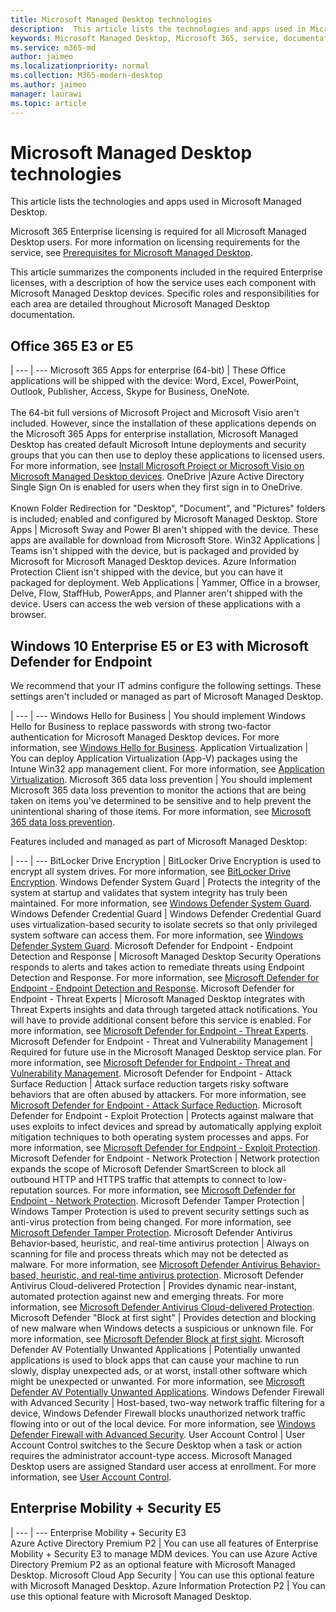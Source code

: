 ```yaml
---
title: Microsoft Managed Desktop technologies
description:  This article lists the technologies and apps used in Microsoft Managed Desktop.
keywords: Microsoft Managed Desktop, Microsoft 365, service, documentation
ms.service: m365-md
author: jaimeo
ms.localizationpriority: normal
ms.collection: M365-modern-desktop
ms.author: jaimeo
manager: laurawi
ms.topic: article
---
```


# Microsoft Managed Desktop technologies

This article lists the technologies and apps used in Microsoft Managed Desktop.

<!-- Microsoft 365 E5; Device as a Service -->
<!-- in O365 table, standard suite, removed this sentence "Please see the Installation of Project/Visio 64bit Click to Run Addendum for important deployment instructions. -->

Microsoft 365 Enterprise licensing is required for all Microsoft Managed Desktop users. For more information on licensing requirements for the service, see [Prerequisites for Microsoft Managed Desktop](../get-ready/prerequisites.md).

This article summarizes the components included in the required Enterprise licenses, with a description of how the service uses each component with Microsoft Managed Desktop devices. Specific roles and responsibilities for each area are detailed throughout Microsoft Managed Desktop documentation. 

## Office 365 E3 or E5
 |
 --- | ---
Microsoft 365 Apps for enterprise (64-bit) | These Office applications will be shipped with the device: Word, Excel, PowerPoint, Outlook, Publisher, Access, Skype for Business, OneNote.<br><br>The 64-bit full versions of Microsoft Project and Microsoft Visio aren't included. However, since the installation of these applications depends on the Microsoft 365 Apps for enterprise installation, Microsoft Managed Desktop has created default Microsoft Intune deployments and security groups that you can then use to deploy these applications to licensed users. For more information, see [Install Microsoft Project or Microsoft Visio on Microsoft Managed Desktop devices](../get-started/project-visio.md).
OneDrive |Azure Active Directory Single Sign On is enabled for users when they first sign in to OneDrive.<br><br>Known Folder Redirection for "Desktop", "Document", and "Pictures" folders is included; enabled and configured by Microsoft Managed Desktop.
Store Apps |	Microsoft Sway and Power BI aren't shipped with the device. These apps are available for download from Microsoft Store.
Win32 Applications |	Teams isn't shipped with the device, but is packaged and provided by Microsoft for Microsoft Managed Desktop devices. Azure Information Protection Client isn't shipped with the device, but you can have it packaged for deployment.
Web Applications |	Yammer, Office in a browser, Delve, Flow, StaffHub, PowerApps, and Planner aren't shipped with the device. Users can access the web version of these applications with a browser.


## Windows 10 Enterprise E5 or E3 with Microsoft Defender for Endpoint
We recommend that your IT admins configure the following settings. These settings aren't included or managed as part of Microsoft Managed Desktop.

 |
 --- | ---
Windows Hello for Business | You should implement Windows Hello for Business to replace passwords with strong two-factor authentication for Microsoft Managed Desktop devices. For more information, see [Windows Hello for Business](/windows/security/identity-protection/hello-for-business/hello-identity-verification).
Application Virtualization | You can deploy Application Virtualization (App-V) packages using the Intune Win32 app management client. For more information, see [Application Virtualization](/windows/application-management/app-v/appv-technical-reference).
Microsoft 365 data loss prevention | You should implement Microsoft 365 data loss prevention to monitor the actions that are being taken on items you've determined to be sensitive and to help prevent the unintentional sharing of those items. For more information, see [Microsoft 365 data loss prevention](../../compliance/endpoint-dlp-learn-about.md).


Features included and managed as part of Microsoft Managed Desktop:

 |
 --- | ---
BitLocker Drive Encryption | BitLocker Drive Encryption is used to encrypt all system drives. For more information, see [BitLocker Drive Encryption](/windows/security/information-protection/bitlocker/bitlocker-overview).
Windows Defender System Guard | Protects the integrity of the system at startup and validates that system integrity has truly been maintained. For more information, see [Windows Defender System Guard](/windows/security/threat-protection/windows-defender-system-guard/system-guard-how-hardware-based-root-of-trust-helps-protect-windows).
Windows Defender Credential Guard | Windows Defender Credential Guard uses virtualization-based security to isolate secrets so that only privileged system software can access them. For more information, see [Windows Defender System Guard](/windows/security/threat-protection/windows-defender-system-guard/system-guard-how-hardware-based-root-of-trust-helps-protect-windows).
Microsoft Defender for Endpoint - Endpoint Detection and Response | Microsoft Managed Desktop Security Operations responds to alerts and takes action to remediate threats using Endpoint Detection and Response. For more information, see [Microsoft Defender for Endpoint - Endpoint Detection and Response](/windows/security/threat-protection/microsoft-defender-atp/overview-endpoint-detection-response).
Microsoft Defender for Endpoint - Threat Experts | Microsoft Managed Desktop integrates with Threat Experts insights and data through targeted attack notifications. You will have to provide additional consent before this service is enabled. For more information, see [Microsoft Defender for Endpoint - Threat Experts](/windows/security/threat-protection/microsoft-defender-atp/microsoft-threat-experts).
Microsoft Defender for Endpoint - Threat and Vulnerability Management | Required for future use in the Microsoft Managed Desktop service plan. For more information, see [Microsoft Defender for Endpoint - Threat and Vulnerability Management](/windows/security/threat-protection/microsoft-defender-atp/next-gen-threat-and-vuln-mgt).
Microsoft Defender for Endpoint - Attack Surface Reduction | Attack surface reduction targets risky software behaviors that are often abused by attackers. For more information, see [Microsoft Defender for Endpoint - Attack Surface Reduction](/windows/security/threat-protection/microsoft-defender-atp/attack-surface-reduction).
Microsoft Defender for Endpoint - Exploit Protection | Protects against malware that uses exploits to infect devices and spread by automatically applying exploit mitigation techniques to both operating system processes and apps. For more information, see [Microsoft Defender for Endpoint - Exploit Protection](/windows/security/threat-protection/microsoft-defender-atp/exploit-protection).
Microsoft Defender for Endpoint - Network Protection | Network protection expands the scope of Microsoft Defender SmartScreen to block all outbound HTTP and HTTPS traffic that attempts to connect to low-reputation sources. For more information, see [Microsoft Defender for Endpoint - Network Protection](/windows/security/threat-protection/microsoft-defender-atp/network-protection).
Microsoft Defender Tamper Protection | Windows Tamper Protection is used to prevent security settings such as anti-virus protection from being changed. For more information, see [Microsoft Defender Tamper Protection](/windows/security/threat-protection/microsoft-defender-antivirus/prevent-changes-to-security-settings-with-tamper-protection).
Microsoft Defender Antivirus Behavior-based, heuristic, and real-time antivirus protection | Always on scanning for file and process threats which may not be detected as malware. For more information, see [Microsoft Defender Antivirus Behavior-based, heuristic, and real-time antivirus protection](/windows/security/threat-protection/microsoft-defender-antivirus/microsoft-defender-antivirus-in-windows-10).
Microsoft Defender Antivirus Cloud-delivered Protection | Provides dynamic near-instant, automated protection against new and emerging threats. For more information, see [Microsoft Defender Antivirus Cloud-delivered Protection](/windows/security/threat-protection/microsoft-defender-antivirus/utilize-microsoft-cloud-protection-microsoft-defender-antivirus).
Microsoft Defender "Block at first sight" | Provides detection and blocking of new malware when Windows detects a suspicious or unknown file. For more information, see [Microsoft Defender Block at first sight](/windows/security/threat-protection/microsoft-defender-antivirus/configure-block-at-first-sight-microsoft-defender-antivirus).
Microsoft Defender AV Potentially Unwanted Applications | Potentially unwanted applications is used to block apps that can cause your machine to run slowly, display unexpected ads, or at worst, install other software which might be unexpected or unwanted. For more information, see [Microsoft Defender AV Potentially Unwanted Applications](/windows/security/threat-protection/microsoft-defender-antivirus/detect-block-potentially-unwanted-apps-microsoft-defender-antivirus).
Windows Defender Firewall with Advanced Security | Host-based, two-way network traffic filtering for a device, Windows Defender Firewall blocks unauthorized network traffic flowing into or out of the local device. For more information, see [Windows Defender Firewall with Advanced Security](/windows/security/threat-protection/windows-firewall/windows-firewall-with-advanced-security).
User Account Control | User Account Control switches to the Secure Desktop when a task or action requires the administrator account-type access. Microsoft Managed Desktop users are assigned Standard user access at enrollment. For more information, see [User Account Control](/windows/security/identity-protection/user-account-control/how-user-account-control-works).


## Enterprise Mobility + Security E5

 |
 --- | ---
Enterprise Mobility + Security E3<br>Azure Active Directory Premium P2 |	You can use all features of Enterprise Mobility + Security E3 to manage MDM devices. You can use Azure Active Directory Premium P2 as an optional feature with Microsoft Managed Desktop.
Microsoft Cloud App Security |	You can use this optional feature with Microsoft Managed Desktop.
Azure Information Protection P2	 | You can use this optional feature with Microsoft Managed Desktop.
